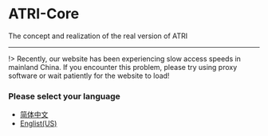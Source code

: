 # ATRI-Core
The concept and realization of the real version of ATRI

-------------

!> Recently, our website has been experiencing slow access speeds in mainland China. If you encounter this problem, please try using proxy software or wait patiently for the website to load!

### Please select your language
 - [简体中文](https://atri.dormant.top/zh_CN/)
 - [Englist(US)](https://atri.dormant.top/en_US/)
